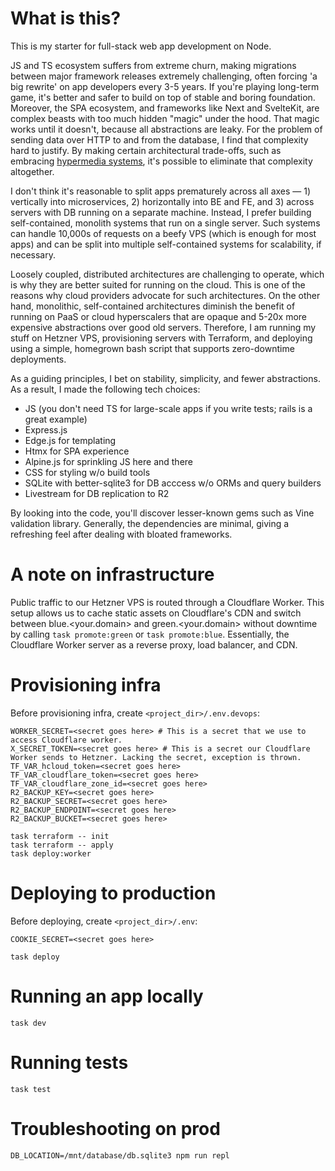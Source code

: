 # What is this?

This is my starter for full-stack web app development on Node.

JS and TS ecosystem suffers from extreme churn, making migrations between major framework releases extremely challenging, often forcing 'a big rewrite' on app developers every 3-5 years. If  you're playing long-term game, it's better and safer to build on top of stable and boring foundation. Moreover, the SPA ecosystem, and frameworks like Next and SvelteKit, are complex beasts with too much hidden "magic" under the hood. That magic works until it doesn't, because all abstractions are leaky. For the problem of sending data over HTTP to and from the database, I find that complexity hard to justify. By making certain architectural trade-offs, such as embracing [hypermedia systems](https://hypermedia.systems/), it's possible to eliminate that complexity altogether.

I don't think it's reasonable to split apps prematurely across all axes — 1) vertically into microservices, 2) horizontally into BE and FE, and 3) across servers with DB running on a separate machine. Instead, I prefer building self-contained, monolith systems that run on a single server. Such systems can handle 10,000s of requests on a beefy VPS (which is enough for most apps) and can be split into multiple self-contained systems for scalability, if necessary.

Loosely coupled, distributed architectures are challenging to operate, which is why they are better suited for running on the cloud. This is one of the reasons why cloud providers advocate for such architectures. On the other hand, monolithic, self-contained architectures diminish the benefit of running on PaaS or cloud hyperscalers that are opaque and 5-20x more expensive abstractions over good old servers. Therefore, I am running my stuff on Hetzner VPS, provisioning servers with Terraform, and deploying using a simple, homegrown bash script that supports zero-downtime deployments.

As a guiding principles, I bet on stability, simplicity, and fewer abstractions. As a result, I made the following tech choices:
* JS (you don't need TS for large-scale apps if you write tests; rails is a great example)
* Express.js
* Edge.js for templating
* Htmx for SPA experience
* Alpine.js for sprinkling JS here and there
* CSS for styling w/o build tools
* SQLite with better-sqlite3 for DB acccess w/o ORMs and query builders
* Livestream for DB replication to R2

By looking into the code, you'll discover lesser-known gems such as Vine validation library. Generally, the dependencies are minimal, giving a refreshing feel after dealing with bloated frameworks.

# A note on infrastructure
Public traffic to our Hetzner VPS is routed through a Cloudflare Worker. This setup allows us to cache static assets on Cloudflare's CDN and switch between blue.<your.domain> and green.<your.domain> without downtime by calling `task promote:green` or `task promote:blue`. Essentially, the Cloudflare Worker server as a reverse proxy, load balancer, and CDN.

# Provisioning infra
Before provisioning infra, create `<project_dir>/.env.devops`:
```
WORKER_SECRET=<secret goes here> # This is a secret that we use to access Cloudflare worker.
X_SECRET_TOKEN=<secret goes here> # This is a secret our Cloudflare Worker sends to Hetzner. Lacking the secret, exception is thrown.
TF_VAR_hcloud_token=<secret goes here>
TF_VAR_cloudflare_token=<secret goes here>
TF_VAR_cloudflare_zone_id=<secret goes here>
R2_BACKUP_KEY=<secret goes here>
R2_BACKUP_SECRET=<secret goes here>
R2_BACKUP_ENDPOINT=<secret goes here>
R2_BACKUP_BUCKET=<secret goes here>
```

```
task terraform -- init
task terraform -- apply
task deploy:worker
```

# Deploying to production

Before deploying, create `<project_dir>/.env`:
```
COOKIE_SECRET=<secret goes here>
```

```
task deploy
```

# Running an app locally
```
task dev
```

# Running tests
```
task test
```

# Troubleshooting on prod
```
DB_LOCATION=/mnt/database/db.sqlite3 npm run repl
```



